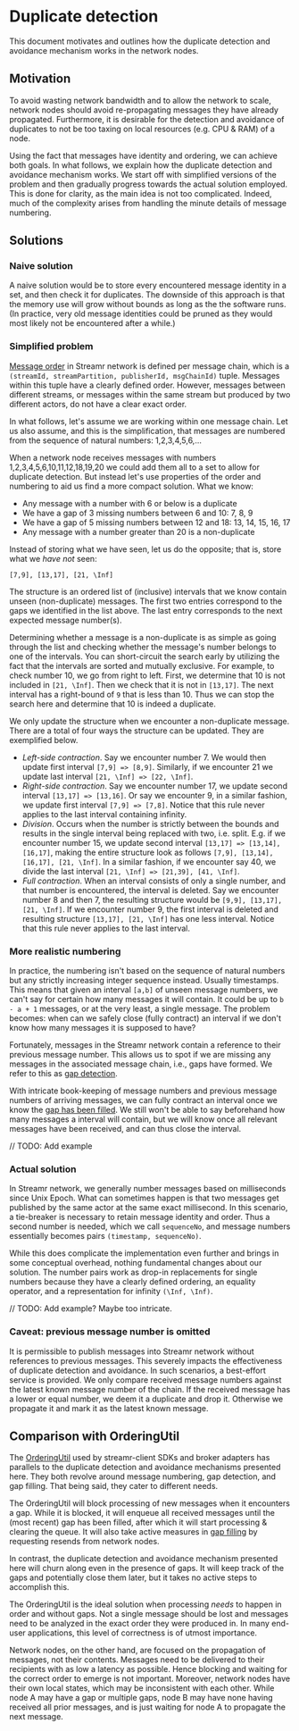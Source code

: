 # Duplicate detection

This document motivates and outlines how the duplicate detection and avoidance mechanism works in the network nodes.

## Motivation
To avoid wasting network bandwidth and to allow the network to scale, network nodes should avoid re-propagating messages
they have already propagated. Furthermore, it is desirable for the detection and avoidance of duplicates to not be
too taxing on local resources (e.g. CPU & RAM) of a node.

Using the fact that messages have identity and ordering, we can achieve both goals. In what follows, we explain how the
duplicate detection and avoidance mechanism works. We start off with simplified versions of the problem and then
gradually progress towards the actual solution employed. This is done for clarity, as the main idea is not too
complicated. Indeed, much of the complexity arises from handling the minute details of message numbering.

## Solutions

### Naive solution
A naive solution would be to store every encountered message identity in a set, and then check it for duplicates. The
downside of this approach is that the memory use will grow without bounds as long as the the software runs. (In
practice, very old message identities could be pruned as they would most likely not be encountered after a while.)

### Simplified problem

[Message order](todo) in Streamr network is defined per message chain, which is a
`(streamId, streamPartition, publisherId, msgChainId)` tuple. Messages within this tuple have a clearly defined order.
However, messages between different streams, or messages within the same stream but produced by two different actors, do
not have a clear exact order.

In what follows, let's assume we are working within one message chain. Let us also assume, and this is the
simplification, that messages are numbered from the sequence of natural numbers: 1,2,3,4,5,6,...

When a network node receives messages with numbers 1,2,3,4,5,6,10,11,12,18,19,20 we could add them all to a set to
allow for duplicate detection. But instead let's use properties of the order and numbering to aid us find a more compact
solution. What we know:
- Any message with a number with 6 or below is a duplicate
- We have a gap of 3 missing numbers between 6 and 10: 7, 8, 9
- We have a gap of  5 missing numbers between 12 and 18: 13, 14, 15, 16, 17
- Any message with a number greater than 20 is a non-duplicate

Instead of storing what we have seen, let us do the opposite; that is, store what we _have not_ seen:
```
[7,9], [13,17], [21, \Inf]
```
The structure is an ordered list of (inclusive) intervals that we know contain unseen (non-duplicate) messages. The
first two entries correspond to the gaps we identified in the list above. The last entry corresponds to the next expected
message number(s).

Determining whether a message is a non-duplicate is as simple as going through the list and checking whether the message's
number belongs to one of the intervals. You can short-circuit the search early by utilizing the fact that the intervals
are sorted and mutually exclusive. For example, to check number 10, we go from right to left. First, we determine that
10 is not included in `[21, \Inf]`. Then we check that it is not in `[13,17]`. The next interval has a right-bound of
`9` that is less than 10. Thus we can stop the search here and determine that 10 is indeed a duplicate.

We only update the structure when we encounter a non-duplicate message. There are a total of four ways the structure can
be updated. They are exemplified below.
- _Left-side contraction_. Say we encounter number 7. We would then update first interval `[7,9] => [8,9]`. Similarly, if
  we encounter 21 we update last interval `[21, \Inf] => [22, \Inf]`.
- _Right-side contraction_. Say we encounter number 17, we update second interval `[13,17] => [13,16]`. Or say we
  encounter 9, in a similar fashion, we update first interval `[7,9] => [7,8]`. Notice that this rule never applies to the
  last interval containing infinity.
- _Division_. Occurs when the number is strictly between the bounds and results in the single interval being replaced
  with two, i.e. split. E.g. if we encounter number 15, we update second interval `[13,17] => [13,14], [16,17]`, making
  the entire structure look as follows `[7,9], [13,14], [16,17], [21, \Inf]`. In a similar fashion, if we encounter say 40, we divide
  the last interval `[21, \Inf] => [21,39], [41, \Inf]`.
- _Full contraction_. When an interval consists of only a single number, and that number is encountered, the interval
  is deleted. Say we encounter number 8 and then 7, the resulting structure would be `[9,9], [13,17], [21, \Inf]`. If we
  encounter number 9, the first interval is deleted and resulting structure `[13,17], [21, \Inf]` has one less interval.
  Notice that this rule never applies to the last interval.

### More realistic numbering
In practice, the numbering isn't based on the sequence of natural numbers but any strictly increasing integer sequence
instead. Usually timestamps. This means that given an interval `[a,b]` of unseen message numbers, we can't say for certain
how many messages it will contain. It could be up to `b - a + 1` messages, or at the very least, a single message. The
problem becomes: when can we safely close (fully contract) an interval if we don't know how many messages it is
supposed to have?

Fortunately, messages in the Streamr network contain a reference to their previous message number. This allows us to
spot if we are missing any messages in the associated message chain, i.e., gaps have formed. We refer to this as [gap
detection](todolink).

With intricate book-keeping of message numbers and previous message numbers of arriving messages, we can fully contract
an interval once we know the [gap has been filled](gapfiling). We still won't be able to say beforehand how many
messages a interval will contain, but we will know once all relevant messages have been received, and can thus close
the interval.

// TODO: Add example

### Actual solution
In Streamr network, we generally number messages based on milliseconds since Unix Epoch. What can sometimes happen is
that two messages get published by the same actor at the same exact millisecond. In this scenario, a tie-breaker is necessary to
retain message identity and order. Thus a second number is needed, which we call `sequenceNo`, and message numbers
essentially becomes pairs `(timestamp, sequenceNo)`.

While this does complicate the implementation even further and brings in some conceptual overhead, nothing fundamental
changes about our solution. The number pairs work as drop-in replacements for single numbers because they have a clearly
defined ordering, an equality operator, and a representation for infinity `(\Inf, \Inf)`.

// TODO: Add example? Maybe too intricate.






### Caveat: previous message number is omitted
It is permissible to publish messages into Streamr network without references to previous messages. This
severely impacts the effectiveness of duplicate detection and avoidance. In such scenarios, a best-effort service is
provided. We only compare received message numbers against the latest known message number of the chain. If the received
message has a lower or equal number, we deem it a duplicate and drop it. Otherwise we propagate it and mark it as the
latest known message.

## Comparison with OrderingUtil
The [OrderingUtil](https://github.com/streamr-dev/streamr-client-protocol-js/blob/master/src/utils/OrderingUtil.js)
used by streamr-client SDKs and broker adapters has parallels to the duplicate detection and avoidance mechanisms
presented here. They both revolve around message numbering, gap detection, and gap filling. That being said, they cater
to different needs.

The OrderingUtil will block processing of new messages when it encounters a gap. While it is blocked, it will
enqueue all received messages until the (most recent) gap has been filled, after which it will start processing &
clearing the queue. It will also take active measures in [gap filling](#gapfilling) by requesting resends from network
nodes.

In contrast, the duplicate detection and avoidance mechanism presented here will churn along even in the presence of
gaps. It will keep track of the gaps and potentially close them later, but it takes no active steps to accomplish
this.

The OrderingUtil is the ideal solution when processing _needs_ to happen in order and without gaps. Not a single message
should be lost and messages need to be analyzed in the exact order they were produced in. In many end-user applications,
this level of correctness is of utmost importance.

Network nodes, on the other hand, are focused on the propagation of messages, not their contents. Messages need to be
delivered to their recipients with as low a latency as possible. Hence blocking and waiting for the correct order to emerge
is not important. Moreover, network nodes have their own local states, which may be inconsistent with each other. While node A may have a gap or multiple
gaps, node B may have none having received all prior messages, and is just waiting for node A to propagate the next
message.
